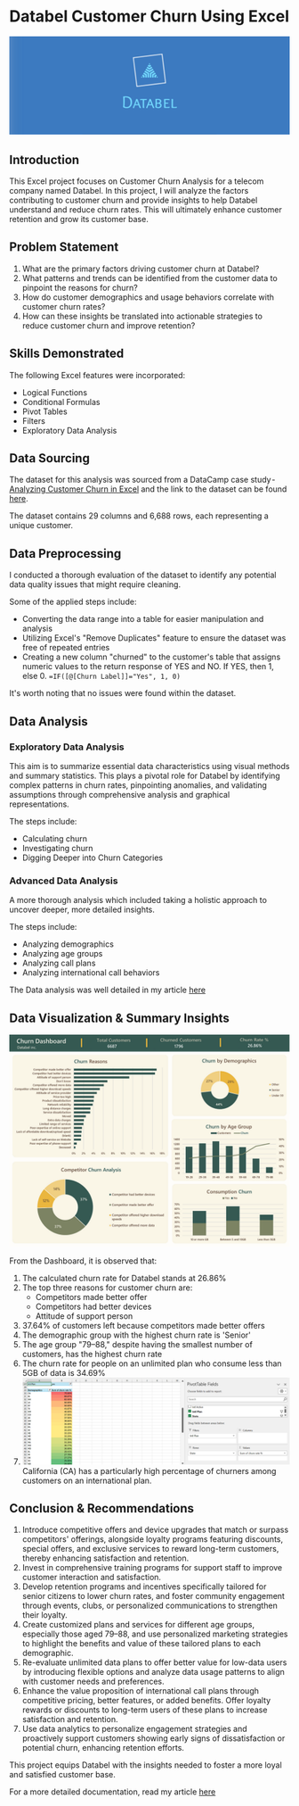 # Databel Customer Churn Using Excel
![](Databel_Customer_Churn.png)

## Introduction
This Excel project focuses on Customer Churn Analysis for a telecom company named Databel. In this project, I will analyze the factors contributing to customer churn and provide insights to help Databel understand and reduce churn rates. This will ultimately enhance customer retention and grow its customer base.

## Problem Statement
1. What are the primary factors driving customer churn at Databel?
2. What patterns and trends can be identified from the customer data to pinpoint the reasons for churn?
3. How do customer demographics and usage behaviors correlate with customer churn rates?
4. How can these insights be translated into actionable strategies to reduce customer churn and improve retention?

## Skills Demonstrated
The following Excel features were incorporated:
- Logical Functions
- Conditional Formulas
- Pivot Tables
- Filters
- Exploratory Data Analysis

## Data Sourcing
The dataset for this analysis was sourced from a DataCamp case study - [Analyzing Customer Churn in Excel](https://medium.com/r/?url=https%3A%2F%2Fapp.datacamp.com%2Flearn%2Fcourses%2Fcase-study-analyzing-customer-churn-in-excel) and the link to the dataset can be found [here](https://medium.com/r/?url=https%3A%2F%2Fs3.amazonaws.com%2Fassets.datacamp.com%2Fproduction%2Frepositories%2F6386%2Fdatasets%2FDatasets%2Band%2BWorkbooks.zip).

The dataset contains 29 columns and 6,688 rows, each representing a unique customer.

## Data Preprocessing
I conducted a thorough evaluation of the dataset to identify any potential data quality issues that might require cleaning. 

Some of the applied steps include:
- Converting the data range into a table for easier manipulation and analysis
- Utilizing Excel's "Remove Duplicates" feature to ensure the dataset was free of repeated entries
- Creating a new column "churned" to the customer's table that assigns numeric values to the return response of YES and NO. If YES, then 1, else 0. `=IF([@[Churn Label]]="Yes", 1, 0)`

It's worth noting that no issues were found within the dataset.

## Data Analysis
### Exploratory Data Analysis 
This aim is to summarize essential data characteristics using visual methods and summary statistics. This plays a pivotal role for Databel by identifying complex patterns in churn rates, pinpointing anomalies, and validating assumptions through comprehensive analysis and graphical representations.

The steps include:
- Calculating churn
- Investigating churn
- Digging Deeper into Churn Categories

### Advanced Data Analysis
A more thorough analysis which included taking a holistic approach to uncover deeper, more detailed insights.

The steps include:
- Analyzing demographics
- Analyzing age groups
- Analyzing call plans
- Analyzing international call behaviors 

The Data analysis was well detailed in my article [here]()

## Data Visualization & Summary Insights
![](Databels_Customer_Churn_Dashboard.png)

From the Dashboard, it is observed that:
1. The calculated churn rate for Databel stands at 26.86%
2. The top three reasons for customer churn are:
   - Competitors made better offer
   - Competitors had better devices
   - Attitude of support person
3. 37.64% of customers left because competitors made better offers
4. The demographic group with the highest churn rate is 'Senior'
5. The age group "79–88," despite having the smallest number of customers, has the highest churn rate
6. The churn rate for people on an unlimited plan who consume less than 5GB of data is 34.69%
7. ![](Analyzing_International_Calls_PivotTable_Analysis.png)
   California (CA) has a particularly high percentage of churners among customers on an international plan.

## Conclusion & Recommendations
1. Introduce competitive offers and device upgrades that match or surpass competitors' offerings, alongside loyalty programs featuring discounts, special offers, and exclusive services to reward long-term customers, thereby enhancing satisfaction and retention.
2. Invest in comprehensive training programs for support staff to improve customer interaction and satisfaction.
3. Develop retention programs and incentives specifically tailored for senior citizens to lower churn rates, and foster community engagement through events, clubs, or personalized communications to strengthen their loyalty.
4. Create customized plans and services for different age groups, especially those aged 79–88, and use personalized marketing strategies to highlight the benefits and value of these tailored plans to each demographic.
5. Re-evaluate unlimited data plans to offer better value for low-data users by introducing flexible options and analyze data usage patterns to align with customer needs and preferences.
6. Enhance the value proposition of international call plans through competitive pricing, better features, or added benefits. Offer loyalty rewards or discounts to long-term users of these plans to increase satisfaction and retention.
7. Use data analytics to personalize engagement strategies and proactively support customers showing early signs of dissatisfaction or potential churn, enhancing retention efforts.

This project equips Databel with the insights needed to foster a more loyal and satisfied customer base.

For a more detailed documentation, read my article [here]()

